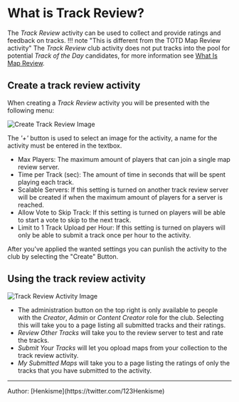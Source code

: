 # What is Track Review?

The _Track Review_ activity can be used to collect and provide ratings and feedback on tracks.
!!! note "This is different from the TOTD Map Review activity"
The _Track Review_ club activity does not put tracks into the pool for potential _Track of the Day_ candidates, for more information see [What Is Map Review](/create/map-review/what-is-map-review).

## Create a track review activity

When creating a _Track Review_ activity you will be presented with the following menu:

![Create Track Review Image](../../img/21_01_CreateTrackReview.webp)

The _'+'_ button is used to select an image for the activity, a name for the activity must be entered in the textbox.

- Max Players: The maximum amount of players that can join a single map review server.
- Time per Track (sec): The amount of time in seconds that will be spent playing each track.
- Scalable Servers: If this setting is turned on another track review server will be created if when the maximum amount of players for a server is reached.
- Allow Vote to Skip Track: If this setting is turned on players will be able to start a vote to skip to the next track.
- Limit to 1 Track Upload per Hour: If this setting is turned on players will only be able to submit a track once per hour to the activity.

After you've applied the wanted settings you can punlish the activity to the club by selecting the "Create" Button.

## Using the track review activity

![Track Review Activity Image](../../img/21_02_TrackReviewActivity.webp)

- The administration button on the top right is only available to people with the _Creator_, _Admin_ or _Content Creator_ role for the club. Selecting this will take you to a page listing all submitted tracks and their ratings.
- _Review Other Tracks_ will take you to the review server to test and rate the tracks.
- _Submit Your Tracks_ will let you opload maps from your collection to the track review activity.
- _My Submitted Maps_ will take you to a page listing the ratings of only the tracks that you have submitted to the activity.

<hr>
Author: [Henkisme](https://twitter.com/123Henkisme)
